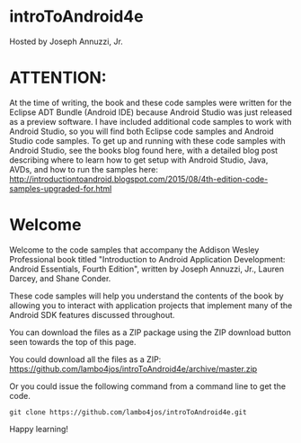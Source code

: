 introToAndroid4e
========

Hosted by Joseph Annuzzi, Jr.

ATTENTION:
========

At the time of writing, the book and these code samples were written for the Eclipse ADT Bundle (Android IDE) because Android Studio was just released as a preview software.  I have included additional code samples to work with Android Studio, so you will find both Eclipse code samples and Android Studio code samples.  To get up and running with these code samples with Android Studio, see the books blog found here, with a detailed blog post describing where to learn how to get setup with Android Studio, Java, AVDs, and how to run the samples here: http://introductiontoandroid.blogspot.com/2015/08/4th-edition-code-samples-upgraded-for.html

Welcome
========

Welcome to the code samples that accompany the Addison Wesley Professional book titled "Introduction to Android Application Development: Android Essentials, Fourth Edition", written by Joseph Annuzzi, Jr., Lauren Darcey, and Shane Conder.

These code samples will help you understand the contents of the book by allowing you to interact with application projects that implement many of the Android SDK features discussed throughout.

You can download the files as a ZIP package using the ZIP download button seen towards the top of this page.

You could download all the files as a ZIP: https://github.com/lambo4jos/introToAndroid4e/archive/master.zip

Or you could issue the following command from a command line to get the code.

`git clone https://github.com/lambo4jos/introToAndroid4e.git`

Happy learning!